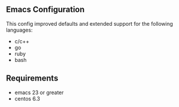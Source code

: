 ## Emacs Configuration 

This config improved defaults and extended support for the following languages:
* c/c++
* go
* ruby
* bash

## Requirements
* emacs 23 or greater
* centos 6.3

